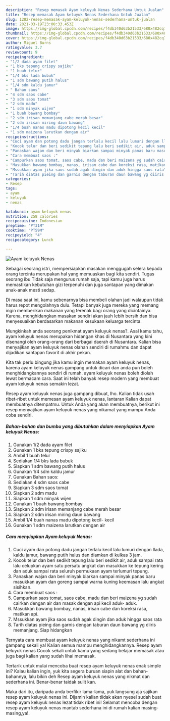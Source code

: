 ```yaml
---
description: "Resep memasak Ayam keluyuk Nenas Sederhana Untuk Jualan"
title: "Resep memasak Ayam keluyuk Nenas Sederhana Untuk Jualan"
slug: 1282-resep-memasak-ayam-keluyuk-nenas-sederhana-untuk-jualan
date: 2021-03-19T23:00:33.453Z
image: https://img-global.cpcdn.com/recipes/f4db340d63b21533/680x482cq70/ayam-keluyuk-nenas-foto-resep-utama.jpg
thumbnail: https://img-global.cpcdn.com/recipes/f4db340d63b21533/680x482cq70/ayam-keluyuk-nenas-foto-resep-utama.jpg
cover: https://img-global.cpcdn.com/recipes/f4db340d63b21533/680x482cq70/ayam-keluyuk-nenas-foto-resep-utama.jpg
author: Miguel Burns
ratingvalue: 3.7
reviewcount: 9
recipeingredient:
- "1/2 dada ayam filet"
- "1 bks tepung crispy sajiku"
- "1 buah telur"
- "1/4 bks lada bubuk"
- "1 sdm bawang putih halus"
- "1/4 sdm kaldu jamur"
- " Bahan saos"
- "4 sdm saos cabe"
- "3 sdm saos tomat"
- "2 sdm madu"
- "1 sdm minyak wijen"
- "1 buah bawang bombay"
- "2 sdm irisan memanjang cabe merah besar"
- "2 sdm irisan miring daun bawang"
- "1/4 buah nanas madu dipotong kecil kecil"
- "1 sdm maizena larutkan dengan air"
recipeinstructions:
- "Cuci ayam dan potong dadu jangan terlalu kecil lalu lumuri dengan llada, kaldu jamur, bawang putih halus dan diamkan di kulkas 3 jam."
- "Kocok telur dan beri sedikit tepung lalu beri sedikit air, aduk sampai rata lalu celupkan ayam satu persatu angkat dan masukkan ke tepung kering dan aduk sampai rata seluruh permukaan ayam terlumuri tepung."
- "Panaskan wajan dan beri minyak biarkan sampai minyak panas baru masukkan ayam dan goreng sampai warna kuning keemasan lalu angkat sisihkan."
- "Cara membuat saos :"
- "Campurkan saos tomat, saos cabe, madu dan beri maizena yg sudah cairkan dengan air dan masak dengan api kecil aduk- aduk."
- "Masukkan bawang bombay, nanas, irisan cabe dan koreksi rasa, matikan api."
- "Mssukkan ayam jika saos sudah agak dingin dan aduk hingga saos rata"
- "Tarih diatas pieing dan garnis dengan taburan daun bawang yg diiris memanjang. Siap hidangkan"
categories:
- Resep
tags:
- ayam
- keluyuk
- nenas

katakunci: ayam keluyuk nenas 
nutrition: 258 calories
recipecuisine: Indonesian
preptime: "PT31M"
cooktime: "PT59M"
recipeyield: "4"
recipecategory: Lunch

---
```



![Ayam keluyuk Nenas](https://img-global.cpcdn.com/recipes/f4db340d63b21533/680x482cq70/ayam-keluyuk-nenas-foto-resep-utama.jpg)

Sebagai seorang istri, mempersiapkan masakan menggugah selera kepada orang tercinta merupakan hal yang memuaskan bagi kita sendiri. Tugas seorang ibu Tidak saja mengurus rumah saja, tapi kamu juga harus memastikan kebutuhan gizi terpenuhi dan juga santapan yang dimakan anak-anak mesti sedap.

Di masa  saat ini, kamu sebenarnya bisa membeli olahan jadi walaupun tidak harus repot mengolahnya dulu. Tetapi banyak juga mereka yang memang ingin memberikan makanan yang terenak bagi orang yang dicintainya. Karena, menghidangkan masakan sendiri akan jauh lebih bersih dan bisa menyesuaikan berdasarkan makanan kesukaan keluarga tercinta. 



Mungkinkah anda seorang penikmat ayam keluyuk nenas?. Asal kamu tahu, ayam keluyuk nenas merupakan hidangan khas di Nusantara yang kini disenangi oleh orang-orang dari berbagai daerah di Nusantara. Kalian bisa menyajikan ayam keluyuk nenas olahan sendiri di rumahmu dan dapat dijadikan santapan favorit di akhir pekan.

Kita tak perlu bingung jika kamu ingin memakan ayam keluyuk nenas, karena ayam keluyuk nenas gampang untuk dicari dan anda pun boleh menghidangkannya sendiri di rumah. ayam keluyuk nenas boleh diolah lewat bermacam cara. Saat ini telah banyak resep modern yang membuat ayam keluyuk nenas semakin lezat.

Resep ayam keluyuk nenas juga gampang dibuat, lho. Kalian tidak usah ribet-ribet untuk memesan ayam keluyuk nenas, lantaran Kalian dapat membuatnya ditempatmu. Untuk Anda yang akan membuatnya, berikut ini resep menyajikan ayam keluyuk nenas yang nikamat yang mampu Anda coba sendiri.

<!--inarticleads1-->

##### Bahan-bahan dan bumbu yang dibutuhkan dalam menyiapkan Ayam keluyuk Nenas:

1. Gunakan 1/2 dada ayam filet
1. Gunakan 1 bks tepung crispy sajiku
1. Ambil 1 buah telur
1. Sediakan 1/4 bks lada bubuk
1. Siapkan 1 sdm bawang putih halus
1. Gunakan 1/4 sdm kaldu jamur
1. Gunakan  Bahan saos:
1. Sediakan 4 sdm saos cabe
1. Siapkan 3 sdm saos tomat
1. Siapkan 2 sdm madu
1. Siapkan 1 sdm minyak wijen
1. Gunakan 1 buah bawang bombay
1. Siapkan 2 sdm irisan memanjang cabe merah besar
1. Siapkan 2 sdm irisan miring daun bawang
1. Ambil 1/4 buah nanas madu dipotong kecil- kecil
1. Gunakan 1 sdm maizena larutkan dengan air




<!--inarticleads2-->

##### Cara menyiapkan Ayam keluyuk Nenas:

1. Cuci ayam dan potong dadu jangan terlalu kecil lalu lumuri dengan llada, kaldu jamur, bawang putih halus dan diamkan di kulkas 3 jam.
1. Kocok telur dan beri sedikit tepung lalu beri sedikit air, aduk sampai rata lalu celupkan ayam satu persatu angkat dan masukkan ke tepung kering dan aduk sampai rata seluruh permukaan ayam terlumuri tepung.
1. Panaskan wajan dan beri minyak biarkan sampai minyak panas baru masukkan ayam dan goreng sampai warna kuning keemasan lalu angkat sisihkan.
1. Cara membuat saos :
1. Campurkan saos tomat, saos cabe, madu dan beri maizena yg sudah cairkan dengan air dan masak dengan api kecil aduk- aduk.
1. Masukkan bawang bombay, nanas, irisan cabe dan koreksi rasa, matikan api.
1. Mssukkan ayam jika saos sudah agak dingin dan aduk hingga saos rata
1. Tarih diatas pieing dan garnis dengan taburan daun bawang yg diiris memanjang. Siap hidangkan




Ternyata cara membuat ayam keluyuk nenas yang nikamt sederhana ini gampang sekali ya! Kalian semua mampu menghidangkannya. Resep ayam keluyuk nenas Cocok sekali untuk kamu yang sedang belajar memasak atau juga bagi kalian yang sudah lihai memasak.

Tertarik untuk mulai mencoba buat resep ayam keluyuk nenas enak simple ini? Kalau kalian ingin, yuk kita segera buruan siapin alat dan bahan-bahannya, lalu bikin deh Resep ayam keluyuk nenas yang nikmat dan sederhana ini. Benar-benar taidak sulit kan. 

Maka dari itu, daripada anda berfikir lama-lama, yuk langsung aja sajikan resep ayam keluyuk nenas ini. Dijamin kalian tiidak akan nyesel sudah buat resep ayam keluyuk nenas lezat tidak ribet ini! Selamat mencoba dengan resep ayam keluyuk nenas mantab sederhana ini di rumah kalian masing-masing,ya!.

